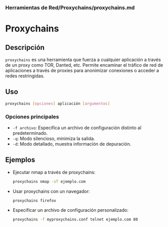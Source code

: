 ### **Herramientas de Red/Proxychains/proxychains.md**

# Proxychains

## Descripción

`proxychains` es una herramienta que fuerza a cualquier aplicación a través de un proxy como TOR, Danted, etc. Permite encaminar el tráfico de red de aplicaciones a través de proxies para anonimizar conexiones o acceder a redes restringidas.

## Uso

```bash
proxychains [opciones] aplicación [argumentos]
```

### Opciones principales

- `-f archivo`: Especifica un archivo de configuración distinto al predeterminado.
- `-q`: Modo silencioso, minimiza la salida.
- `-d`: Modo detallado, muestra información de depuración.

## Ejemplos

- Ejecutar nmap a través de proxychains:

  ```bash
  proxychains nmap -sT ejemplo.com
  ```

- Usar proxychains con un navegador:

  ```bash
  proxychains firefox
  ```

- Especificar un archivo de configuración personalizado:

  ```bash
  proxychains -f myproxychains.conf telnet ejemplo.com 80
  ```
